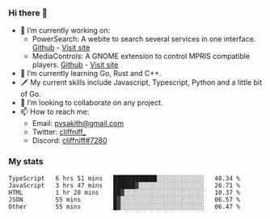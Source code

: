 ### Hi there 👋

- 🔭 I’m currently working on:
    - PowerSearch: A webite to search several services in one interface. [Github](https://github.com/cliffniff/power-search) - [Visit site](https://powersearch.vercel.app/)
    - MediaControls: A GNOME extension to control MPRIS compatible players. [Github](https://github.com/cliffniff/MediaControls) - [Visit site](https://extensions.gnome.org/extension/4470/media-controls/)
- 🌱 I’m currently learning Go, Rust and C++.
- 🗡️ My current skills include Javascript, Typescript, Python and a little bit of Go.
- 👯 I’m looking to collaborate on any project.
- 📫 How to reach me: 
    - Email: <pvsakith@gmail.com>
    - Twitter: [cliffniff_](https://twitter.com/cliffniff_)
    - Discord: [cliffniff#7280](https://discordapp.com/users/828133369950240771)

### My stats

<!--START_SECTION:waka-->
```text
TypeScript   6 hrs 51 mins   ████████████░░░░░░░░░░░░░   48.34 % 
JavaScript   3 hrs 47 mins   ██████▓░░░░░░░░░░░░░░░░░░   26.71 % 
HTML         1 hr 28 mins    ██▓░░░░░░░░░░░░░░░░░░░░░░   10.37 % 
JSON         55 mins         █▓░░░░░░░░░░░░░░░░░░░░░░░   06.57 % 
Other        55 mins         █▓░░░░░░░░░░░░░░░░░░░░░░░   06.47 % 
```
<!--END_SECTION:waka-->
